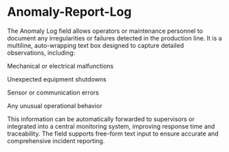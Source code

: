 # Anomaly-Report-Log
The Anomaly Log field allows operators or maintenance personnel to document any irregularities or failures detected in the production line.
It is a multiline, auto-wrapping text box designed to capture detailed observations, including:

Mechanical or electrical malfunctions

Unexpected equipment shutdowns

Sensor or communication errors

Any unusual operational behavior

This information can be automatically forwarded to supervisors or integrated into a central monitoring system, improving response time and traceability. The field supports free-form text input to ensure accurate and comprehensive incident reporting.
